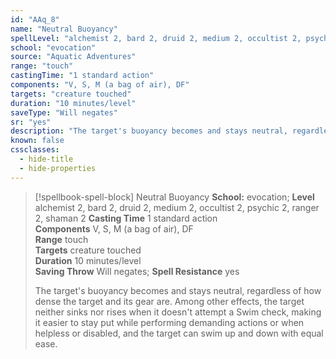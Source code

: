 ```yaml
---
id: "AAq_8"
name: "Neutral Buoyancy"
spellLevel: "alchemist 2, bard 2, druid 2, medium 2, occultist 2, psychic 2, ranger 2, shaman 2"
school: "evocation"
source: "Aquatic Adventures"
range: "touch"
castingTime: "1 standard action"
components: "V, S, M (a bag of air), DF"
targets: "creature touched"
duration: "10 minutes/level"
saveType: "Will negates"
sr: "yes"
description: "The target's buoyancy becomes and stays neutral, regardless of how dense the target and its gear are. Among other effects, the target neither sinks nor rises when it doesn't attempt a Swim check, making it easier to stay put while performing demanding actions or when helpless or disabled, and the target can swim up and down with equal ease."
known: false
cssclasses:
  - hide-title
  - hide-properties
---
```


> [!spellbook-spell-block] Neutral Buoyancy
> **School:** evocation; **Level** alchemist 2, bard 2, druid 2, medium 2, occultist 2, psychic 2, ranger 2, shaman 2
> **Casting Time** 1 standard action  
> **Components** V, S, M (a bag of air), DF  
> **Range** touch  
> **Targets** creature touched  
> **Duration** 10 minutes/level  
> **Saving Throw** Will negates; **Spell Resistance** yes
> 
> The target's buoyancy becomes and stays neutral, regardless of how dense the target and its gear are. Among other effects, the target neither sinks nor rises when it doesn't attempt a Swim check, making it easier to stay put while performing demanding actions or when helpless or disabled, and the target can swim up and down with equal ease.